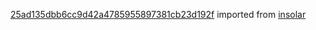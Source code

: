 [25ad135dbb6cc9d42a4785955897381cb23d192f](https://github.com/insolar/insolar/commit/25ad135dbb6cc9d42a4785955897381cb23d192f) imported from [insolar](https://github.com/insolar/insolar)
